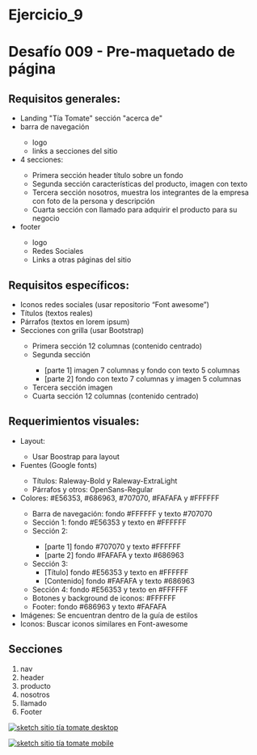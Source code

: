# Ejercicio_9
<h1>Desafío 009 - Pre-maquetado de página</h1>

<h2>Requisitos generales:</h2>
    <ul>
        <li>Landing "Tía Tomate" sección "acerca de"</li>
        <li>barra de navegación</li>
            <ul>
                <li>logo</li>
                <li>links a secciones del sitio</li>
            </ul>
    	<li>4 secciones:</li>
            <ul>
        		<li>Primera sección header título sobre un fondo</li>
        		<li>Segunda sección características del producto, imagen con texto</li>
        		<li>Tercera sección nosotros, muestra los integrantes de la empresa con foto de la persona y descripción</li>
        		<li>Cuarta sección con llamado para adquirir el producto para su negocio</li>
            </ul>
        <li>footer</li>
            <ul>
                <li>logo</li>
                <li>Redes Sociales</li>
                <li>Links a otras páginas del sitio</li>
            </ul>
    </ul>

<h2>Requisitos específicos:</h2>
<ul>
	<li>Iconos redes sociales (usar repositorio “Font awesome”)</li>
    <li>Títulos (textos reales)</li>
	<li>Párrafos (textos en lorem ipsum)</li>
	<li>Secciones con grilla (usar Bootstrap)</li>
        <ul>
            <li> Primera sección 12 columnas (contenido centrado)</li>
            <li> Segunda sección</li>
                <ul>
                    <li>[parte 1] imagen 7 columnas y fondo con texto 5 columnas</li>
                    <li>[parte 2] fondo con texto 7 columnas y imagen 5 columnas</li>
                </ul>
            <li>Tercera sección imagen</li>
            <li>Cuarta sección 12 columnas (contenido centrado)</li>
        </ul>
</ul>
<h2>Requerimientos visuales:</h2>
<ul>
	<li> Layout:</li>
        <ul>
	       <li>Usar Boostrap para layout</li>
        </ul>
	<li>Fuentes (Google fonts)</li>
        <ul>
    		<li>Títulos: Raleway-Bold y Raleway-ExtraLight</li>
    		<li>Párrafos y otros: OpenSans-Regular</li>
        </ul>
    <li>Colores: #E56353, #686963, #707070, #FAFAFA y #FFFFFF</li>
        <ul>
            <li>Barra de navegación: fondo #FFFFFF y texto #707070</li>
            <li>Sección 1: fondo #E56353 y texto en #FFFFFF</li>
            <li>Sección 2:</li>
                <ul>
                    <li>[parte 1] fondo #707070 y texto #FFFFFF</li>
                    <li>[parte 2] fondo #FAFAFA y texto #686963</li>
                </ul>
            <li>Sección 3:
                <ul>
                    <li>[Título] fondo #E56353 y texto en #FFFFFF</li>
                    <li>[Contenido] fondo #FAFAFA y texto #686963</li>
                </ul>
            <li>Sección 4: fondo #E56353 y texto en #FFFFFF</li>
            <li>Botones y background de iconos: #FFFFFF</li>
            <li>Footer: fondo #686963 y texto #FAFAFA</li>
        </ul>
    <li>Imágenes: Se encuentran dentro de la guía de estilos</li>
    <li> Iconos: Buscar iconos similares en Font-awesome</li>
</ul>

<h2>Secciones</h2>
<ol>
    <li>nav</li>
    <li>header</li>
    <li>producto</li>
    <li>nosotros</li>
    <li>llamado</li>
    <li>Footer</li>
</ol>
<p><a target="_blank" rel="noopener noreferrer" href="/cindysc/Ejercicio_9/blob/master/img/tiatomate_desktop.jpg"><img src="/cindysc/Ejercicio_9/raw/master/img/tiatomate_desktop.jpg" alt="sketch sitio tía tomate desktop" style="max-width:100%;"></a></p>
<p><a target="_blank" rel="noopener noreferrer" href="/cindysc/Ejercicio_9/blob/master/img/tiatomate_mobilep.jpg"><img src="/cindysc/Ejercicio_9/raw/master/img/tiatomate_mobile.jpg" alt="sketch sitio tía tomate mobile" style="max-width:100%;"></a></p>
